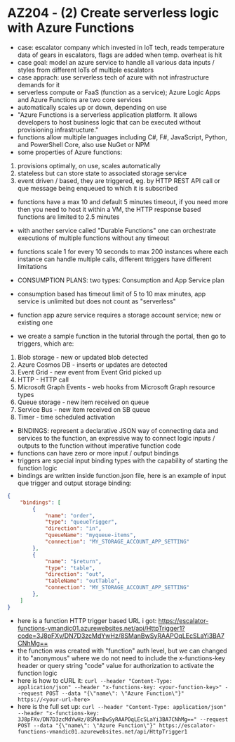 # AZ204 - (2) Create serverless logic with Azure Functions

- case: escalator company which invested in IoT tech, reads temperature data of gears in escalators, flags are added when temp. overheat is hit
- case goal: model an azure service to handle all various data inputs / styles from different IoTs of multiple escalators
- case apprach: use serverless tech of azure with not infrastructure demands for it
- serverless compute or FaaS (function as a service); Azure Logic Apps and Azure Functions are two core services
- automatically scales up or down, depending on use
- "Azure Functions is a serverless application platform. It allows developers to host business logic that can be executed without provisioning infrastructure."
- functions allow multiple languages including C#, F#, JavaScript, Python, and PowerShell Core, also use NuGet or NPM
- some properties of Azure functions:

1. provisions optimally, on use, scales automatically
2. stateless but can store state to associated storage service
3. event driven / based, they are triggered, eg. by HTTP REST API call or que message being enqueued to which it is subscribed

- functions have a max 10 and default 5 minutes timeout, if you need more then you need to host it within a VM, the HTTP response based functions are limited to 2.5 minutes
- with another service called "Durable Functions" one can orchestrate executions of multiple functions without any timeout
- functions scale 1 for every 10 seconds to max 200 instances where each instance can handle multiple calls, different ttriggers have different limitations

- CONSUMPTION PLANS: two types: Consumption and App Service plan
- consumption based has timeout limit of 5 to 10 max minutes, app service is unlimited but does not count as "serverless"
- function app azure service requires a storage account service; new or existing one
- we create a sample function in the tutorial through the portal, then go to triggers, which are:

1. Blob storage - new or updated blob detected
2. Azure Cosmos DB - inserts or updates are detected
3. Event Grid - new event from Event Grid picked up
4. HTTP - HTTP call
5. Microsoft Graph Events - web hooks from Microsoft Graph resource types
6. Queue storage - new item received on queue
7. Service Bus - new item received on SB queue
8. Timer - time scheduled activation

- BINDINGS: represent a declarative JSON way of connecting data and services to the function, an expressive way to connect logic inputs / outputs to the function without imperative function code
- functions can have zero or more input / output bindings
- triggers are special input binding types with the capability of starting the function logic
- bindings are written inside function.json file, here is an example of input que trigger and output storage binding:

```json
{
	"bindings": [
		{
			"name": "order",
			"type": "queueTrigger",
			"direction": "in",
			"queueName": "myqueue-items",
			"connection": "MY_STORAGE_ACCOUNT_APP_SETTING"
		},
		{
			"name": "$return",
			"type": "table",
			"direction": "out",
			"tableName": "outTable",
			"connection": "MY_STORAGE_ACCOUNT_APP_SETTING"
		},
	]
}
```

- here is a function HTTP trigger based URL i got: https://escalator-functions-vmandic01.azurewebsites.net/api/HttpTrigger1?code=3J8pFXv/DN7D3zcMdYwHz/8SManBwSyRAAPOqLEcSLaYi3BA7CNhMg==
- the function was created with "function" auth level, but we can changed it to "anonymous" where we do not need to include the x-functions-key header or query string "code" value for authorization to activate the function logic
- here is how to cURL it: `curl --header "Content-Type: application/json" --header "x-functions-key: <your-function-key>" --request POST --data "{\"name\": \"Azure Function\"}" https://<your-url-here>`
- here is the full set up: `curl --header "Content-Type: application/json" --header "x-functions-key: 3J8pFXv/DN7D3zcMdYwHz/8SManBwSyRAAPOqLEcSLaYi3BA7CNhMg==" --request POST --data "{\"name\": \"Azure Function\"}" https://escalator-functions-vmandic01.azurewebsites.net/api/HttpTrigger1`
